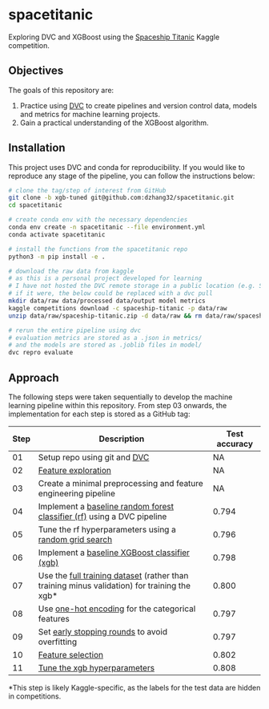 # spacetitanic

Exploring DVC and XGBoost using the [Spaceship Titanic](https://www.kaggle.com/competitions/spaceship-titanic/overview) Kaggle competition.

## Objectives

The goals of this repository are:

1. Practice using [DVC](https://realpython.com/python-data-version-control/) to create pipelines and version control data, models and metrics for machine learning projects.
2. Gain a practical understanding of the XGBoost algorithm.

## Installation

This project uses DVC and conda for reproducibility. If you would like to reproduce any stage of the pipeline, you can follow the instructions below:

```bash
# clone the tag/step of interest from GitHub
git clone -b xgb-tuned git@github.com:dzhang32/spacetitanic.git
cd spacetitanic

# create conda env with the necessary dependencies
conda env create -n spacetitanic --file environment.yml
conda activate spacetitanic

# install the functions from the spacetitanic repo
python3 -m pip install -e .

# download the raw data from kaggle
# as this is a personal project developed for learning
# I have not hosted the DVC remote storage in a public location (e.g. S3)
# if it were, the below could be replaced with a dvc pull
mkdir data/raw data/processed data/output model metrics
kaggle competitions download -c spaceship-titanic -p data/raw
unzip data/raw/spaceship-titanic.zip -d data/raw && rm data/raw/spaceship-titanic.zip

# rerun the entire pipeline using dvc
# evaluation metrics are stored as a .json in metrics/
# and the models are stored as .joblib files in model/
dvc repro evaluate
```

## Approach

The following steps were taken sequentially to develop the machine learning pipeline within this repository. From step 03 onwards, the implementation for each step is stored as a GitHub tag:

| Step | Description | Test accuracy |
| --- | --- | --- |
| 01 | Setup repo using git and [DVC](https://realpython.com/python-data-version-control/) | NA |
| 02 | [Feature exploration](notebooks/feature_exploration.ipynb) | NA |
| 03 | Create a minimal preprocessing and feature engineering pipeline | NA |
| 04 | Implement a [baseline random forest classifier (rf)](https://github.com/dzhang32/spacetitanic/releases/tag/rf-mvp) using a DVC pipeline | 0.794 |
| 05 | Tune the rf hyperparameters using a [random grid search](https://github.com/dzhang32/spacetitanic/releases/tag/rf-random_grid) | 0.796 |
| 06 | Implement a [baseline XGBoost classifier (xgb)](https://github.com/dzhang32/spacetitanic/releases/tag/xgb-mvp) | 0.798 |
| 07 | Use the [full training dataset](https://github.com/dzhang32/spacetitanic/releases/tag/xgb-mvp_full_train) (rather than training minus validation) for training the xgb* | 0.800 |
| 08 | Use [one-hot encoding](https://github.com/dzhang32/spacetitanic/releases/tag/xgb-mvp_onehot) for the categorical features | 0.797 |
| 09 | Set [early stopping rounds](https://github.com/dzhang32/spacetitanic/releases/tag/xgb-mvp_early_stop) to avoid overfitting | 0.797 |
| 10 | [Feature selection](https://github.com/dzhang32/spacetitanic/releases/tag/xgb-mvp_feat_selection) | 0.802 |
| 11 | [Tune the xgb hyperparameters](https://github.com/dzhang32/spacetitanic/releases/tag/xgb-tuned) | 0.808 |

*This step is likely Kaggle-specific, as the labels for the test data are hidden in competitions.
